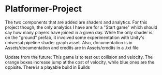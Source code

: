 # Platformer-Project
The two components that are added are shaders and analytics. For this project though, the only analytics I have are for a "Start game" which should
say how many players have joined in a given day. While the only shader is on the "ground" prefab, it involved some experimentation with Unity's universal pipeline shader graph asset.
Also, documentation is in Assets/documentation and credits are in Assets/credits in a .txt file

Update from the future: This game is to test out collision and velocity. The orange boxes increase jump at the cost of velocity, while blue ones are the oppisite. 
There is a playable build in Builds
